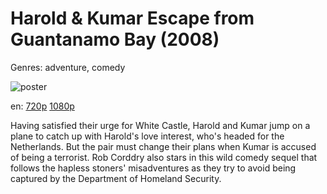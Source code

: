 # Harold &amp; Kumar Escape from Guantanamo Bay (2008)

Genres: adventure, comedy

![poster](http://image.tmdb.org/t/p/w500/hfyCKWEegVSEM40WTLGdJWAVqNU.jpg)

en:
  [720p](magnet:?xt=urn:btih:87A231A070F22576C15C06AAE5408A74072682CE&tr=udp://glotorrents.pw:6969/announce&tr=udp://tracker.opentrackr.org:1337/announce&tr=udp://torrent.gresille.org:80/announce&tr=udp://tracker.openbittorrent.com:80&tr=udp://tracker.coppersurfer.tk:6969&tr=udp://tracker.leechers-paradise.org:6969&tr=udp://p4p.arenabg.ch:1337&tr=udp://tracker.internetwarriors.net:1337)
  [1080p](magnet:?xt=urn:btih:761EAD2C455BB571CDCE5CA26BDF4357DA00B7A5&tr=udp://glotorrents.pw:6969/announce&tr=udp://tracker.opentrackr.org:1337/announce&tr=udp://torrent.gresille.org:80/announce&tr=udp://tracker.openbittorrent.com:80&tr=udp://tracker.coppersurfer.tk:6969&tr=udp://tracker.leechers-paradise.org:6969&tr=udp://p4p.arenabg.ch:1337&tr=udp://tracker.internetwarriors.net:1337)
  


Having satisfied their urge for White Castle, Harold and Kumar jump on a plane to catch up with Harold's love interest, who's headed for the Netherlands. But the pair must change their plans when Kumar is accused of being a terrorist. Rob Corddry also stars in this wild comedy sequel that follows the hapless stoners' misadventures as they try to avoid being captured by the Department of Homeland Security.